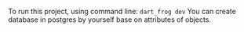 To run this project, using command line:
   `dart_frog dev`
You can create database in postgres by yourself base on attributes of objects.
